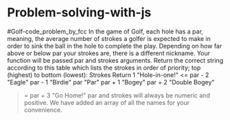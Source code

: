 # Problem-solving-with-js
#Golf-code_problem_by_fcc 
In the game of Golf, each hole has a par, meaning, the average number of strokes a golfer is expected to make in order to sink the ball in the hole to complete the play. Depending on how far above or below par your strokes are, there is a different nickname.
Your function will be passed par and strokes arguments. Return the correct string according to this table which lists the strokes in order of priority; top (highest) to bottom (lowest):
Strokes	         Return
1	               "Hole-in-one!"
<= par - 2	     "Eagle"
par - 1	         "Birdie"
par	             "Par"
par + 1	         "Bogey"
par + 2	         "Double Bogey"
>= par + 3	     "Go Home!"
par and strokes will always be numeric and positive. 
We have added an array of all the names for your convenience.
